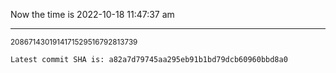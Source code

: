 Now the time is 2022-10-18 11:47:37 am

---

<small>2086714301914171529516792813739</small>

```txt
Latest commit SHA is: a82a7d79745aa295eb91b1bd79dcb60960bbd8a0
```
